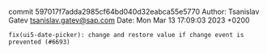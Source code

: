 commit 597017f7adda2985cf64bd040d32eabca55e5770
Author: Tsanislav Gatev <tsanislav.gatev@sap.com>
Date:   Mon Mar 13 17:09:03 2023 +0200

    fix(ui5-date-picker): change and restore value if change event is prevented (#6693)
